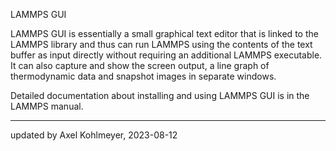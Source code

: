 LAMMPS GUI

LAMMPS GUI is essentially a small graphical text editor that is linked
to the LAMMPS library and thus can run LAMMPS using the contents of the
text buffer as input directly without requiring an additional LAMMPS
executable. It can also capture and show the screen output, a line graph
of thermodynamic data and snapshot images in separate windows.

Detailed documentation about installing and using LAMMPS GUI is in
the LAMMPS manual.

--------

updated by Axel Kohlmeyer, 2023-08-12
